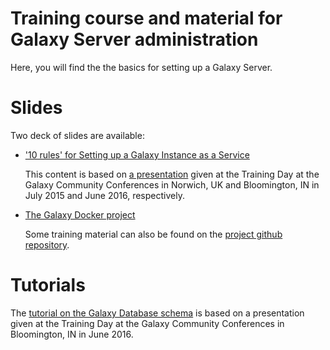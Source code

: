 Training course and material for Galaxy Server administration
====

Here, you will find the the basics for setting up a Galaxy Server.

# Slides

Two deck of slides are available:

- ['10 rules' for Setting up a Galaxy Instance as a Service](http://bgruening.github.io/training-material/Admin-Corner/slides/10rules_for_GaaS.html)

    This content is based on [a presentation](../staging/10rules_for_GaaS.20160626.pptx) given at the Training Day at the Galaxy Community Conferences in Norwich, UK and Bloomington, IN in July 2015 and June 2016, respectively.

- [The Galaxy Docker project](http://galaxy.slides.com/bgruening/the-galaxy-docker-project#/)

    Some training material can also be found on the [project github repository](https://github.com/bgruening/docker-galaxy-stable).

# Tutorials

The [tutorial on the Galaxy Database schema](tutorial/Database_Schema.md) is based on a presentation given at the Training Day at the Galaxy Community Conferences in Bloomington, IN in June 2016.
